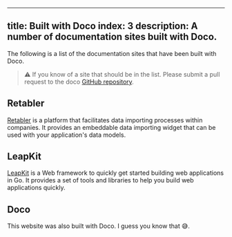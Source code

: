 
---
title: Built with Doco
index: 3
description: A number of documentation sites built with Doco.
---

The following is a list of the documentation sites that have been built with Doco.

> ⚠️ If you know of a site that should be in the list. Please submit a pull request to the doco [GitHub repository](https://github.com/paganotoni/doco).

## Retabler
[Retabler](https://docs.retabler.com) is a platform that facilitates data importing processes within companies. It provides an embeddable data importing widget that can be used with your application's data models.

## LeapKit
[LeapKit](https://leapkit.sh) is a Web framework to quickly get started building web applications in Go. It provides a set of tools and libraries to help you build web applications quickly.

## Doco
This website was also built with Doco. I guess you know that 😅.
